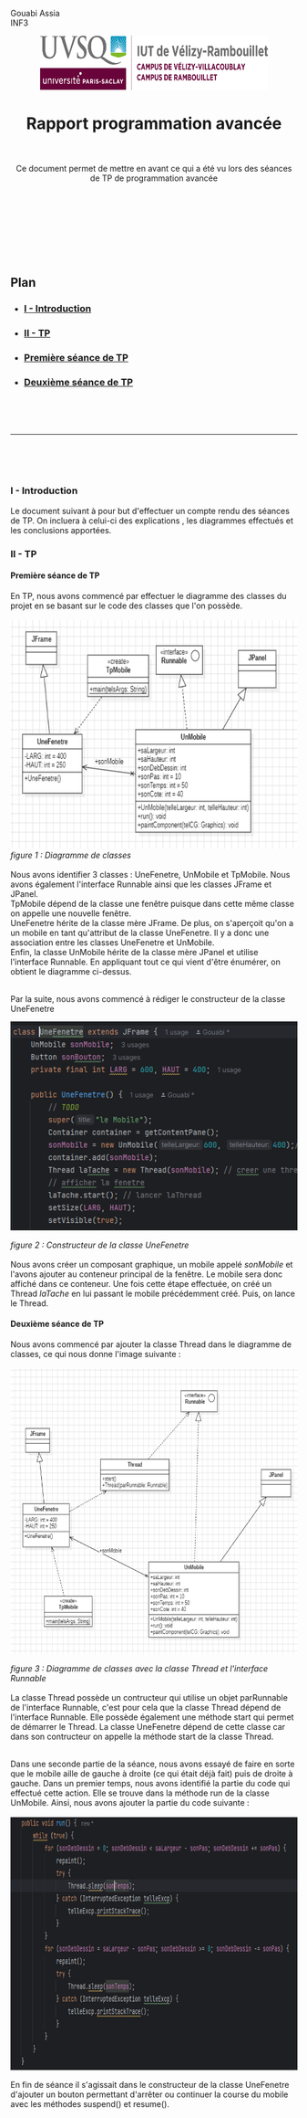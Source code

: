 Gouabi Assia <br>
INF3

<div align="center">
<img height="95" width="400" src="../img/iut_velizy.png" title="logo vélizy"/>

# Rapport programmation avancée

<br><br>
Ce document permet de mettre en avant ce qui a été vu lors des séances de TP de programmation avancée

</div>

<br><br><br><br><br><br><br>

## Plan
- ### [I - Introduction](#p1)
- ### [II - TP](#p2)
- ### [Première séance de TP ](#p3)
- ### [Deuxième séance de TP ](#p4)

<br><br><br>

----------

<br><br><br>

### <a name="p1"></a> I - Introduction

Le document suivant à pour but d'effectuer un compte rendu des séances de TP. On incluera à celui-ci des explications , les diagrammes effectués et les conclusions apportées. 


### <a name="p2"></a> II - TP 

#### <a name="p3"></a> Première séance de TP 

En TP, nous avons commencé par effectuer le diagramme des classes du projet en se basant sur le code des classes que l'on possède. 
<br><br>
<img height="400" width="700" src="../img/TP1DiagrammeClasse.PNG" title="diagramme"/>
<br>
*figure 1 : Diagramme de classes*
<br><br>
Nous avons identifier 3 classes : UneFenetre, UnMobile et TpMobile. Nous avons également l'interface Runnable ainsi que les classes JFrame et JPanel.
<br>
TpMobile dépend de la classe une fenêtre puisque dans cette même classe on appelle une nouvelle fenêtre.
<br>
UneFenetre hérite de la classe mère JFrame. De plus, on s'aperçoit qu'on a un mobile en tant qu'attribut de la classe UneFenetre. Il y a donc une association entre les classes UneFenetre et UnMobile.
<br>
Enfin, la classe UnMobile hérite de la classe mère JPanel et utilise l'interface Runnable.
En appliquant tout ce qui vient d'être énumérer, on obtient le diagramme ci-dessus.
<br>


<br>Par la suite, nous avons commencé à rédiger le constructeur de la classe UneFenetre

<img height="366" width="524" src="../img/Contructeur_UneFenetre.jpg" title="diagramme"/>

*figure 2 : Constructeur de la classe UneFenetre*
<br><br>
Nous avons créer un composant graphique, un mobile appelé <i>sonMobile</i> et l'avons ajouter au conteneur principal de la fenêtre. Le mobile sera donc affiché dans ce conteneur. Une fois cette étape effectuée, on créé un Thread *laTache* en lui passant le mobile précédemment créé. Puis, on lance le Thread.

#### <a name="p4"></a> Deuxième séance de TP

Nous avons commencé par ajouter la classe Thread dans le diagramme de classes, ce qui nous donne l'image suivante : 
<br><br>
<img height="500" width="700" src="../img/TP1DiagrammeClasseThread.PNG" title="diagrammeThread"/>

*figure 3 : Diagramme de classes avec la classe Thread et l'interface Runnable*
<br><br>
La classe Thread possède un contructeur qui utilise un objet parRunnable de l'interface Runnable, c'est pour cela que la classe Thread dépend de l'interface Runnable. Elle possède également une méthode start qui permet de démarrer le Thread. 
La classe UneFenetre dépend de cette classe car dans son contructeur on appelle la méthode start de la classe Thread. 

<br> Dans une seconde partie de la séance, nous avons essayé de faire en sorte que le mobile aille de gauche à droite (ce qui était déjà fait) puis de droite à gauche. Dans un premier temps, nous avons identifié la partie du code qui effectué cette action. Elle se trouve dans la méthode run de la classe UnMobile. Ainsi, nous avons ajouter la partie du code suivante :
<br><br>
<img height="443" width="789" src="../img/methodeRun.PNG" title="code"/>

En fin de séance il s'agissait dans le constructeur de la classe UneFenetre d'ajouter un bouton permettant d'arrêter ou continuer la course du mobile avec les méthodes suspend() et resume().  